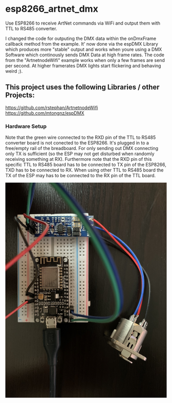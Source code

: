 # esp8266_artnet_dmx
Use ESP8266 to receive ArtNet commands via WiFi and output them with TTL to RS485 converter.

I changed the code for outputing the DMX data within the onDmxFrame callback method from the example. It' now done via the espDMX Library which produces more "stable" output and works when youre using a DMX Software which continously sends DMX Data at high frame rates. The code from the "ArtnetnodeWifi" example works when only a few frames are send per second. At higher framerates DMX lights start flickering and behaving weird ;).

## This project uses the following Libraries / other Projects:
https://github.com/rstephan/ArtnetnodeWifi \
https://github.com/mtongnz/espDMX


### Hardware Setup
Note that the green wire connected to the RXD pin of the TTL to RS485 converter board is not conected to the ESP8266. It's plugged in to a free/empty rail of the breadboard. For only sending out DMX connecting only TX is sufficient (so the ESP may not get disturbed when randomly receiving something at RX).
Furthermore note that the RXD pin of this specific TTL to RS485 board has to be connected to TX pin of the ESP8266, TXD has to be connected to RX. When using other TTL to RS485 board the TX of the ESP may has to be connected to the RX pin of the TTL board.

![Image of the used hardware](esp_ttl_rs485_xlr_hardwaresetup.jpg)


